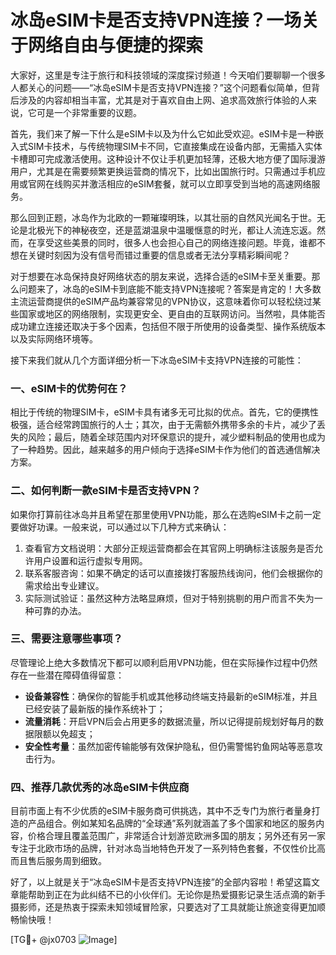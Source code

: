 # 冰岛eSIM卡是否支持VPN连接？一场关于网络自由与便捷的探索

大家好，这里是专注于旅行和科技领域的深度探讨频道！今天咱们要聊聊一个很多人都关心的问题——“冰岛eSIM卡是否支持VPN连接？”这个问题看似简单，但背后涉及的内容却相当丰富，尤其是对于喜欢自由上网、追求高效旅行体验的人来说，它可是一个非常重要的议题。

首先，我们来了解一下什么是eSIM卡以及为什么它如此受欢迎。eSIM卡是一种嵌入式SIM卡技术，与传统物理SIM卡不同，它直接集成在设备内部，无需插入实体卡槽即可完成激活使用。这种设计不仅让手机更加轻薄，还极大地方便了国际漫游用户，尤其是在需要频繁更换运营商的情况下，比如出国旅行时。只需通过手机应用或官网在线购买并激活相应的eSIM套餐，就可以立即享受到当地的高速网络服务。

那么回到正题，冰岛作为北欧的一颗璀璨明珠，以其壮丽的自然风光闻名于世。无论是北极光下的神秘夜空，还是蓝湖温泉中温暖惬意的时光，都让人流连忘返。然而，在享受这些美景的同时，很多人也会担心自己的网络连接问题。毕竟，谁都不想在关键时刻因为没有信号而错过重要的信息或者无法分享精彩瞬间呢？

对于想要在冰岛保持良好网络状态的朋友来说，选择合适的eSIM卡至关重要。那么问题来了，冰岛的eSIM卡到底能不能支持VPN连接呢？答案是肯定的！大多数主流运营商提供的eSIM产品均兼容常见的VPN协议，这意味着你可以轻松绕过某些国家或地区的网络限制，实现更安全、更自由的互联网访问。当然啦，具体能否成功建立连接还取决于多个因素，包括但不限于所使用的设备类型、操作系统版本以及实际网络环境等。

接下来我们就从几个方面详细分析一下冰岛eSIM卡支持VPN连接的可能性：

### 一、eSIM卡的优势何在？
相比于传统的物理SIM卡，eSIM卡具有诸多无可比拟的优点。首先，它的便携性极强，适合经常跨国旅行的人士；其次，由于无需额外携带多余的卡片，减少了丢失的风险；最后，随着全球范围内对环保意识的提升，减少塑料制品的使用也成为了一种趋势。因此，越来越多的用户倾向于选择eSIM卡作为他们的首选通信解决方案。

### 二、如何判断一款eSIM卡是否支持VPN？
如果你打算前往冰岛并且希望在那里使用VPN功能，那么在选购eSIM卡之前一定要做好功课。一般来说，可以通过以下几种方式来确认：
1. 查看官方文档说明：大部分正规运营商都会在其官网上明确标注该服务是否允许用户设置和运行虚拟专用网。
2. 联系客服咨询：如果不确定的话可以直接拨打客服热线询问，他们会根据你的需求给出专业建议。
3. 实际测试验证：虽然这种方法略显麻烦，但对于特别挑剔的用户而言不失为一种可靠的办法。

### 三、需要注意哪些事项？
尽管理论上绝大多数情况下都可以顺利启用VPN功能，但在实际操作过程中仍然存在一些潜在障碍值得留意：
- **设备兼容性**：确保你的智能手机或其他移动终端支持最新的eSIM标准，并且已经安装了最新版的操作系统补丁；
- **流量消耗**：开启VPN后会占用更多的数据流量，所以记得提前规划好每月的数据限额以免超支；
- **安全性考量**：虽然加密传输能够有效保护隐私，但仍需警惕钓鱼网站等恶意攻击行为。

### 四、推荐几款优秀的冰岛eSIM卡供应商
目前市面上有不少优质的eSIM卡服务商可供挑选，其中不乏专门为旅行者量身打造的产品组合。例如某知名品牌的“全球通”系列就涵盖了多个国家和地区的服务内容，价格合理且覆盖范围广，非常适合计划游览欧洲多国的朋友；另外还有另一家专注于北欧市场的品牌，针对冰岛当地特色开发了一系列特色套餐，不仅性价比高而且售后服务周到细致。

好了，以上就是关于“冰岛eSIM卡是否支持VPN连接”的全部内容啦！希望这篇文章能帮助到正在为此纠结不已的小伙伴们。无论你是热爱摄影记录生活点滴的新手摄影师，还是热衷于探索未知领域冒险家，只要选对了工具就能让旅途变得更加顺畅愉快哦！

[TG💪+ @jx0703 ![Image](https://github.com/user-attachments/assets/dbca1d08-cadb-493c-b0ec-ad6f7a83f270)]